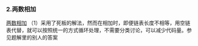 ### 2.两数相加

[两数相加](https://leetcode-cn.com/problems/add-two-numbers/)
（1）采用了死板的解法，然而在相加时，即便链表长度不相等，用空链表代替，就可以按照统一的方式循环处理，不需要分类讨论，可以减少代码量。参见题解里的别人的答案

